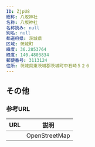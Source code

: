 ```yaml
---
ID: ZjpU8
総称: 八坂神社
名称: 八坂神社
名称読み: null
別名: null
都道府県: 茨城県
区域: 茨城町
緯度: 36.2853764
経度: 140.4803834
郵便番号: 3113124
住所: 茨城県東茨城郡茨城町中石崎５２６
---
```


## その他

### 参考URL

| URL | 説明          |
| --- | ------------- |
|     | OpenStreetMap |
